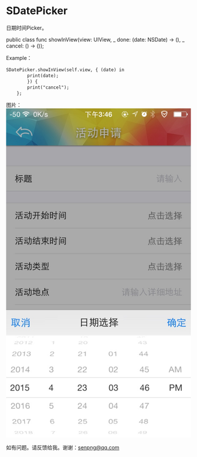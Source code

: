 # SDatePicker


日期时间Picker。

public class func showInView(view: UIView, _ done: (date: NSDate) -> (), _ cancel: () -> ());

Example：

	SDatePicker.showInView(self.view, { (date) in
            print(date);
            }) { 
            print("cancel");
        };

图片：
	 ![image](https://github.com/SenPng/SDatePicker/raw/master/Example.jpg)

如有问题。请反馈给我。谢谢：senpng@qq.com